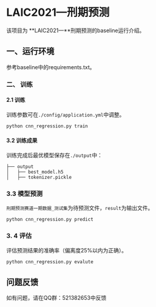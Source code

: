 # LAIC2021—刑期预测

该项目为 **LAIC2021—**刑期预测的baseline运行介绍。

## 一、运行环境

参考baseline中的requirements.txt。

### 二、 训练

#### 2.1  训练

训练参数可在`./config/application.yml`中调整。

```python
python cnn_regression.py train
```

#### 3.2 训练成果

训练完成后最优模型保存在`./output`中：

```
├── output
│   ├── best_model.h5
│   ├── tokenizer.pickle
```

### 3.3 模型预测

`刑期预测赛道一期数据_测试集`为待预测文件，`result`为输出文件。

```
python cnn_regression.py predict
```

### 3. 4 评估

评估预测结果的准确率（偏离度25%以内为正确）。

```python
python cnn_regression.py evalute
```

## 问题反馈

如有问题，请在QQ群：521382653中反馈
